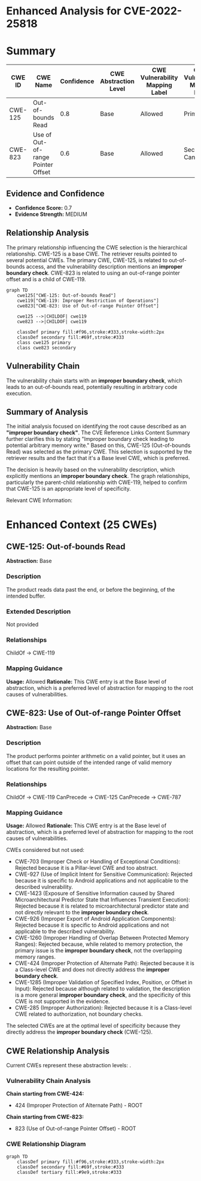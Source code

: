 # Enhanced Analysis for CVE-2022-25818

# Summary
| CWE ID | CWE Name | Confidence | CWE Abstraction Level | CWE Vulnerability Mapping Label | CWE-Vulnerability Mapping Notes |
|---|---|---|---|---|---|
| CWE-125 | Out-of-bounds Read | 0.8 | Base | Allowed | Primary CWE |
| CWE-823 | Use of Out-of-range Pointer Offset | 0.6 | Base | Allowed | Secondary Candidate |

## Evidence and Confidence

*   **Confidence Score:** 0.7
*   **Evidence Strength:** MEDIUM

## Relationship Analysis
The primary relationship influencing the CWE selection is the hierarchical relationship. CWE-125 is a base CWE. The retriever results pointed to several potential CWEs. The primary CWE, CWE-125, is related to out-of-bounds access, and the vulnerability description mentions an **improper boundary check**. CWE-823 is related to using an out-of-range pointer offset and is a child of CWE-119.

```mermaid
graph TD
    cwe125["CWE-125: Out-of-bounds Read"]
    cwe119["CWE-119: Improper Restriction of Operations"]
    cwe823["CWE-823: Use of Out-of-range Pointer Offset"]

    cwe125 -->|CHILDOF| cwe119
    cwe823 -->|CHILDOF| cwe119

    classDef primary fill:#f96,stroke:#333,stroke-width:2px
    classDef secondary fill:#69f,stroke:#333
    class cwe125 primary
    class cwe823 secondary
```

## Vulnerability Chain
The vulnerability chain starts with an **improper boundary check**, which leads to an out-of-bounds read, potentially resulting in arbitrary code execution.

## Summary of Analysis
The initial analysis focused on identifying the root cause described as an **"improper boundary check"**. The CVE Reference Links Content Summary further clarifies this by stating "Improper boundary check leading to potential arbitrary memory write." Based on this, CWE-125 (Out-of-bounds Read) was selected as the primary CWE. This selection is supported by the retriever results and the fact that it's a Base level CWE, which is preferred.

The decision is heavily based on the vulnerability description, which explicitly mentions an **improper boundary check**. The graph relationships, particularly the parent-child relationship with CWE-119, helped to confirm that CWE-125 is an appropriate level of specificity.

Relevant CWE Information:

# Enhanced Context (25 CWEs)

## CWE-125: Out-of-bounds Read
**Abstraction:** Base

### Description
The product reads data past the end, or before the beginning, of the intended buffer.

### Extended Description
Not provided

### Relationships
ChildOf -> CWE-119

### Mapping Guidance
**Usage:** Allowed
**Rationale:** This CWE entry is at the Base level of abstraction, which is a preferred level of abstraction for mapping to the root causes of vulnerabilities.

## CWE-823: Use of Out-of-range Pointer Offset
**Abstraction:** Base

### Description
The product performs pointer arithmetic on a valid pointer, but it uses an offset that can point outside of the intended range of valid memory locations for the resulting pointer.

### Relationships
ChildOf -> CWE-119
CanPrecede -> CWE-125
CanPrecede -> CWE-787

### Mapping Guidance
**Usage:** Allowed
**Rationale:** This CWE entry is at the Base level of abstraction, which is a preferred level of abstraction for mapping to the root causes of vulnerabilities.

CWEs considered but not used:

*   CWE-703 (Improper Check or Handling of Exceptional Conditions): Rejected because it is a Pillar-level CWE and too abstract.
*   CWE-927 (Use of Implicit Intent for Sensitive Communication): Rejected because it is specific to Android applications and not applicable to the described vulnerability.
*   CWE-1423 (Exposure of Sensitive Information caused by Shared Microarchitectural Predictor State that Influences Transient Execution): Rejected because it is related to microarchitectural predictor state and not directly relevant to the **improper boundary check**.
*   CWE-926 (Improper Export of Android Application Components): Rejected because it is specific to Android applications and not applicable to the described vulnerability.
*   CWE-1260 (Improper Handling of Overlap Between Protected Memory Ranges): Rejected because, while related to memory protection, the primary issue is the **improper boundary check**, not the overlapping memory ranges.
*   CWE-424 (Improper Protection of Alternate Path): Rejected because it is a Class-level CWE and does not directly address the **improper boundary check**.
*   CWE-1285 (Improper Validation of Specified Index, Position, or Offset in Input): Rejected because although related to validation, the description is a more general **improper boundary check**, and the specificity of this CWE is not supported in the evidence.
*   CWE-285 (Improper Authorization): Rejected because it is a Class-level CWE related to authorization, not boundary checks.

The selected CWEs are at the optimal level of specificity because they directly address the **improper boundary check** (CWE-125).


## CWE Relationship Analysis

Current CWEs represent these abstraction levels: .


### Vulnerability Chain Analysis

**Chain starting from CWE-424:**
- 424 (Improper Protection of Alternate Path) - ROOT


**Chain starting from CWE-823:**
- 823 (Use of Out-of-range Pointer Offset) - ROOT



### CWE Relationship Diagram

```mermaid
graph TD
    classDef primary fill:#f96,stroke:#333,stroke-width:2px
    classDef secondary fill:#69f,stroke:#333
    classDef tertiary fill:#9e9,stroke:#333
```